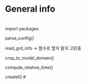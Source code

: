 #
# General info
#

import packages

parse_config()

read_grd_info -> 함수로 할지 말지 고민중

crop_to_model_domain()

compute_relative_time()

createI() # 
